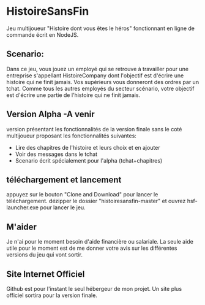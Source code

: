 # HistoireSansFin
Jeu multijoueur "Histoire dont vous êtes le héros"  fonctionnant en ligne de commande écrit en NodeJS.

## Scenario:
Dans ce jeu, vous jouez un employé qui se retrouve à travailler pour une entreprise s'appellant HistoireCompany dont l'objectif
est d'écrire une histoire qui ne finit jamais. Vos supérieurs vous donneront des ordres par un tchat.
Comme tous les autres employés du secteur scénario, votre objectif est d'écrire une partie de l'histoire qui ne finit jamais.

## Version Alpha -A venir
version présentant les fonctionnalités de la version finale sans le coté multijoueur proposant les fonctionnalités suivantes:
* Lire des chapitres de l'histoire et leurs choix et en ajouter
* Voir des messages dans le tchat
* Scenario écrit spécialement pour l'alpha (tchat+chapitres)

## téléchargement et lancement
appuyez sur le bouton "Clone and Download" pour lancer le téléchargement.
dézipper le dossier "histoiresansfin-master" et ouvrez hsf-launcher.exe pour lancer le jeu.

## M'aider
Je n'ai pour le moment besoin d'aide financière ou salariale. La seule aide utile pour le moment est de me donner votre avis sur les différentes versions du jeu qui vont sortir.

## Site Internet Officiel
Github est pour l'instant le seul hébergeur de mon projet. Un site plus officiel sortira pour la version finale.

